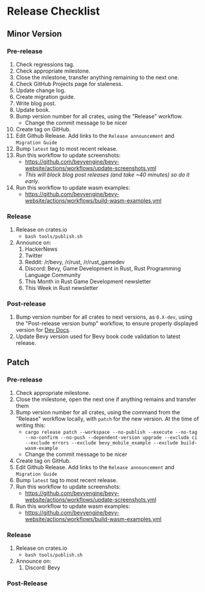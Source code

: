 # Release Checklist

## Minor Version

### Pre-release

1. Check regressions tag.
2. Check appropriate milestone.
3. Close the milestone, transfer anything remaining to the next one.
4. Check GitHub Projects page for staleness.
5. Update change log.
6. Create migration guide.
7. Write blog post.
8. Update book.
9. Bump version number for all crates, using the "Release" workflow.
    * Change the commit message to be nicer
10. Create tag on GitHub.
11. Edit Github Release. Add links to the `Release announcement` and `Migration Guide`
12. Bump `latest` tag to most recent release.
13. Run this workflow to update screenshots:
    * <https://github.com/bevyengine/bevy-website/actions/workflows/update-screenshots.yml>
    * _This will block blog post releases (and take ~40 minutes) so do it early_.
14. Run this workflow to update wasm examples:
    * <https://github.com/bevyengine/bevy-website/actions/workflows/build-wasm-examples.yml>

### Release

1. Release on crates.io
    * `bash tools/publish.sh`
2. Announce on:
    1. HackerNews
    2. Twitter
    3. Reddit: /r/bevy, /r/rust, /r/rust_gamedev
    4. Discord: Bevy, Game Development in Rust, Rust Programming Language Community
    5. This Month in Rust Game Development newsletter
    6. This Week in Rust newsletter

### Post-release

1. Bump version number for all crates to next versions, as `0.X-dev`, using the "Post-release version bump" workflow, to ensure properly displayed version for [Dev Docs](https://dev-docs.bevyengine.org/bevy/index.html).
2. Update Bevy version used for Bevy book code validation to latest release.

## Patch

### Pre-release

1. Check appropriate milestone.
2. Close the milestone, open the next one if anything remains and transfer them
3. Bump version number for all crates, using the command from the "Release" workflow locally, with `patch` for the new version. At the time of writing this:
    * `cargo release patch --workspace --no-publish --execute --no-tag --no-confirm --no-push --dependent-version upgrade --exclude ci --exclude errors --exclude bevy_mobile_example --exclude build-wasm-example`
    * Change the commit message to be nicer
4. Create tag on GitHub.
5. Edit Github Release. Add links to the `Release announcement` and `Migration Guide`
6. Bump `latest` tag to most recent release.
7. Run this workflow to update screenshots:
    * <https://github.com/bevyengine/bevy-website/actions/workflows/update-screenshots.yml>
8. Run this workflow to update wasm examples:
    * <https://github.com/bevyengine/bevy-website/actions/workflows/build-wasm-examples.yml>

### Release

1. Release on crates.io
    * `bash tools/publish.sh`
2. Announce on:
    1. Discord: Bevy

### Post-Release
